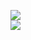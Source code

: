 [![](https://img.shields.io/badge/Made%20With-Github%20Spray-lightgrey.svg?style=for-the-badge&logo=github)](https://github.com/Annihil/github-spray#16181)  
[![](https://i.imgur.com/2DrTn0Z.gif)](https://github.com/Annihil/github-spray)